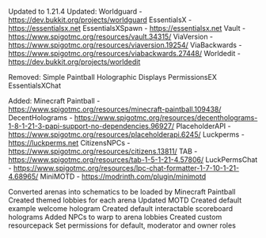 Updated to 1.21.4
Updated: 
Worldguard - https://dev.bukkit.org/projects/worldguard
EssentialsX - https://essentialsx.net
EssentialsXSpawn - https://essentialsx.net
Vault - https://www.spigotmc.org/resources/vault.34315/
ViaVersion - https://www.spigotmc.org/resources/viaversion.19254/
ViaBackwards - https://www.spigotmc.org/resources/viabackwards.27448/
Worldedit - https://dev.bukkit.org/projects/worldedit

Removed: 
Simple Paintball
Holographic Displays
PermissionsEX
EssentialsXChat

Added:
Minecraft Paintball - https://www.spigotmc.org/resources/minecraft-paintball.109438/
DecentHolograms - https://www.spigotmc.org/resources/decentholograms-1-8-1-21-3-papi-support-no-dependencies.96927/
PlaceholderAPI - https://www.spigotmc.org/resources/placeholderapi.6245/
Luckperms - https://luckperms.net 
CitizensNPCs - https://www.spigotmc.org/resources/citizens.13811/
TAB - https://www.spigotmc.org/resources/tab-1-5-1-21-4.57806/ 
LuckPermsChat - https://www.spigotmc.org/resources/lpc-chat-formatter-1-7-10-1-21-4.68965/
MiniMOTD - https://modrinth.com/plugin/minimotd

Converted arenas into schematics to be loaded by Minecraft Paintball
Created themed lobbies for each arena
Updated MOTD
Created default example welcome hologram
Created default interactable scoreboard holograms
Added NPCs to warp to arena lobbies
Created custom resourcepack
Set permissions for default, moderator and owner roles